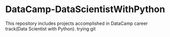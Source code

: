 # DataCamp-DataScientistWithPython
This repository includes projects accomplished in DataCamp career track(Data Scientist with Python).
trying git